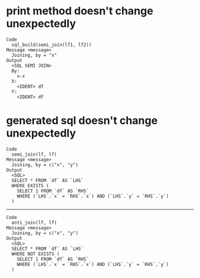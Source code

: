 # print method doesn't change unexpectedly

    Code
      sql_build(semi_join(lf1, lf2))
    Message <message>
      Joining, by = "x"
    Output
      <SQL SEMI JOIN>
      By:
        x-x
      X:
        <IDENT> df
      Y:
        <IDENT> df

# generated sql doesn't change unexpectedly

    Code
      semi_join(lf, lf)
    Message <message>
      Joining, by = c("x", "y")
    Output
      <SQL>
      SELECT * FROM `df` AS `LHS`
      WHERE EXISTS (
        SELECT 1 FROM `df` AS `RHS`
        WHERE (`LHS`.`x` = `RHS`.`x`) AND (`LHS`.`y` = `RHS`.`y`)
      )

---

    Code
      anti_join(lf, lf)
    Message <message>
      Joining, by = c("x", "y")
    Output
      <SQL>
      SELECT * FROM `df` AS `LHS`
      WHERE NOT EXISTS (
        SELECT 1 FROM `df` AS `RHS`
        WHERE (`LHS`.`x` = `RHS`.`x`) AND (`LHS`.`y` = `RHS`.`y`)
      )

